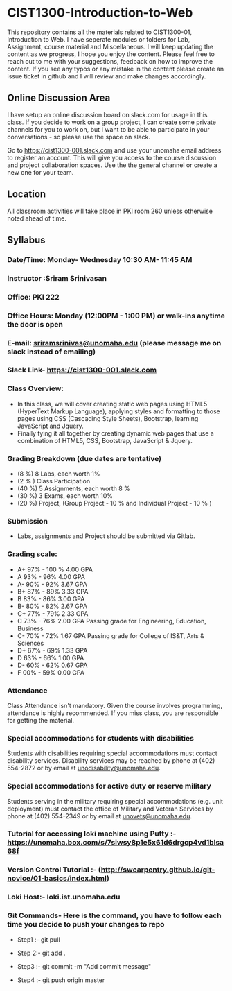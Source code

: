 # CIST1300-Introduction-to-Web

This repository contains all the materials related to CIST1300-01, Introduction to Web. I have seperate modules or folders for Lab, Assignment, course material and Miscellaneous. I will keep updating the content as we progress, I hope you enjoy the content. Please feel free to reach out to me with your suggestions, feedback on how to improve the content. If you see any typos or any mistake in the content please create an issue ticket in github and I will review and make changes accordingly.

## Online Discussion Area
I have setup an online discussion board on slack.com for usage in this class. If you decide to work on a group project, I can create some private channels for you to work on, but I want to be able to participate in your conversations - so please use the space on slack.

Go to https://cist1300-001.slack.com and use your unomaha email address to register an account. This will give you access to the course discussion and project collaboration spaces. Use the the general channel or create a new one for your team.


## Location
All classroom activities will take place in PKI room 260 unless otherwise noted ahead of time.


## Syllabus
### Date/Time: Monday- Wednesday 10:30 AM- 11:45 AM
### Instructor :Sriram Srinivasan
### Office: PKI 222
### Office Hours: Monday (12:00PM - 1:00 PM) or walk-ins anytime the door is open
### E-mail: sriramsrinivas@unomaha.edu (please message me on slack instead of emailing)
### Slack Link- https://cist1300-001.slack.com

### Class Overview:	
 - In this class, we will cover creating static web pages using HTML5 (HyperText Markup Language),
	applying styles and formatting to those pages using CSS (Cascading Style Sheets), Bootstrap, learning JavaScript and Jquery.  
-  Finally tying it all together by creating dynamic web pages that use a combination of HTML5, CSS, Bootstrap, JavaScript & Jquery.


### Grading Breakdown (due dates are tentative)
- (8 %)  8 Labs, each worth 1%
- (2 % ) Class Participation
- (40 %) 5 Assignments, each worth 8 %
- (30 %) 3 Exams, each worth 10%
- (20 %) Project, (Group Project - 10 % and Individual Project - 10 % )

### Submission
- Labs, assignments and Project should be submitted via Gitlab. 

### Grading scale:

- A+	97%	- 100 %	4.00 GPA	
- A	93%	- 96%	4.00 GPA	
- A-	90%	- 92%	3.67 GPA	
- B+	87%	- 89%	3.33 GPA	
- B	83%	- 86%	3.00 GPA	
- B-	80%	- 82%	2.67 GPA	
- C+	77%	- 79%	2.33 GPA	
- C	73%	- 76%	2.00 GPA	Passing grade for Engineering, Education, Business
- C-	70%	- 72%	1.67 GPA	Passing grade for College of IS&T, Arts & Sciences
- D+	67%	- 69%	1.33 GPA	
- D	63%	- 66%	1.00 GPA	
- D-	60%	- 62%	0.67 GPA	
- F	00%	- 59%	0.00 GPA	



### Attendance
Class Attendance isn't mandatory. Given the course  involves programming, attendance is highly recommended. If you miss class, you are responsible for getting the material. 


### Special accommodations for students with disabilities
Students with disabilities requiring special accommodations must contact disability services. Disability services may be reached by phone at (402) 554-2872 or by email at unodisability@unomaha.edu.
### Special accommodations for active duty or reserve military
Students serving in the military requiring special accommodations (e.g. unit deployment) must contact the office of Military and Veteran Services by phone at (402) 554-2349 or by email at unovets@unomaha.edu.

### Tutorial for accessing loki machine using Putty :- https://unomaha.box.com/s/7siwsy8p1e5x61d6drgcp4vd1blsa68f

### Version Control Tutorial :- (http://swcarpentry.github.io/git-novice/01-basics/index.html)

### Loki Host:- loki.ist.unomaha.edu

### Git Commands- Here is the command, you have to follow each time you decide to push your changes to repo

- Step1 :- git pull

- Step 2:- git add .

- Step3 :- git commit -m "Add commit message"

- Step4 :- git push origin master




